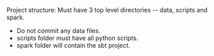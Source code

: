 Project structure: Must have 3 top level directories -- data, scripts and spark.

- Do not commit any data files.
- scripts folder must have all python scripts.
- spark folder will contain the sbt project.